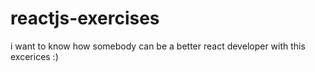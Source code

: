 # reactjs-exercises
i want to know how somebody can be a better react developer with this excerices :)
